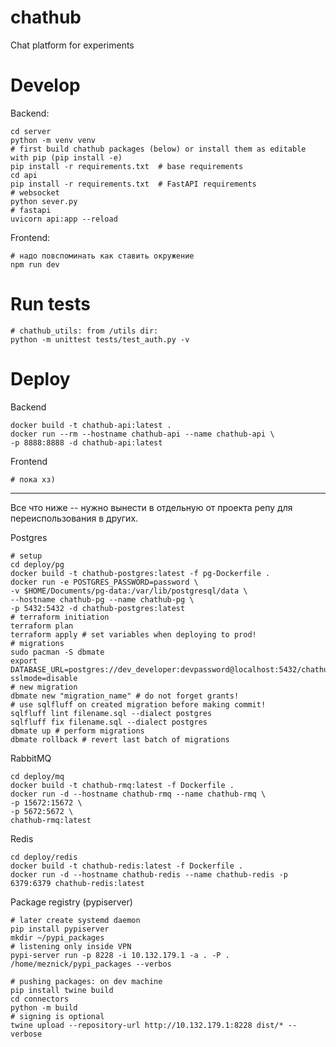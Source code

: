 # chathub
Chat platform for experiments

# Develop
Backend:
```shell
cd server
python -m venv venv
# first build chathub packages (below) or install them as editable with pip (pip install -e)
pip install -r requirements.txt  # base requirements
cd api
pip install -r requirements.txt  # FastAPI requirements
# websocket
python sever.py
# fastapi
uvicorn api:app --reload
```

Frontend:
```shell
# надо повспоминать как ставить окружение
npm run dev
```

# Run tests
```shell
# chathub_utils: from /utils dir:
python -m unittest tests/test_auth.py -v
```

# Deploy
Backend
```shell
docker build -t chathub-api:latest .
docker run --rm --hostname chathub-api --name chathub-api \
-p 8888:8888 -d chathub-api:latest
```

Frontend
```shell
# пока хз)
```
---
Все что ниже -- нужно вынести в отдельную от проекта репу для переиспользования
в других.

Postgres
```shell
# setup
cd deploy/pg
docker build -t chathub-postgres:latest -f pg-Dockerfile .
docker run -e POSTGRES_PASSWORD=password \
-v $HOME/Documents/pg-data:/var/lib/postgresql/data \
--hostname chathub-pg --name chathub-pg \
-p 5432:5432 -d chathub-postgres:latest
# terraform initiation
terraform plan
terraform apply # set variables when deploying to prod!
# migrations
sudo pacman -S dbmate
export DATABASE_URL=postgres://dev_developer:devpassword@localhost:5432/chathub_dev?sslmode=disable
# new migration
dbmate new "migration_name" # do not forget grants!
# use sqlfluff on created migration before making commit!
sqlfluff lint filename.sql --dialect postgres
sqlfluff fix filename.sql --dialect postgres
dbmate up # perform migrations
dbmate rollback # revert last batch of migrations
```

RabbitMQ
```shell
cd deploy/mq
docker build -t chathub-rmq:latest -f Dockerfile .
docker run -d --hostname chathub-rmq --name chathub-rmq \
-p 15672:15672 \
-p 5672:5672 \
chathub-rmq:latest
```

Redis
```shell
cd deploy/redis
docker build -t chathub-redis:latest -f Dockerfile .
docker run -d --hostname chathub-redis --name chathub-redis -p 6379:6379 chathub-redis:latest
```

Package registry (pypiserver)
```shell
# later create systemd daemon
pip install pypiserver
mkdir ~/pypi_packages
# listening only inside VPN
pypi-server run -p 8228 -i 10.132.179.1 -a . -P . /home/meznick/pypi_packages --verbos

# pushing packages: on dev machine
pip install twine build
cd connectors
python -m build
# signing is optional
twine upload --repository-url http://10.132.179.1:8228 dist/* --verbose
```

